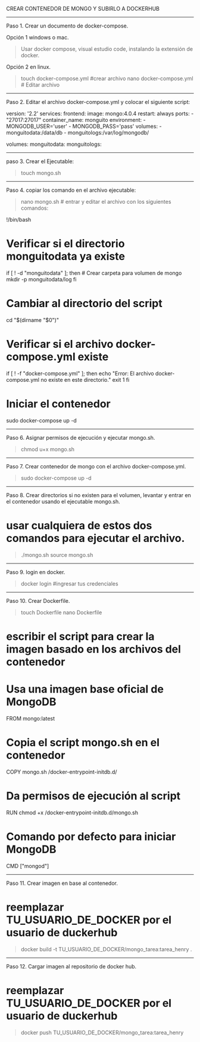 CREAR CONTENEDOR DE MONGO Y SUBIRLO A DOCKERHUB
_____________________________________________
Paso 1. Crear un documento de docker-compose.

Opción 1 windows o mac.

> Usar docker compose, visual estudio code, instalando la extensión de docker.

Opción 2 en linux.

> touch docker-compose.yml #crear archivo
> nano docker-compose.yml  # Editar archivo
___________________________________________________________________________
Paso 2. Editar el archivo docker-compose.yml y colocar el siguiente script:

version: '2.2'
services:
  frontend:
    image: mongo:4.0.4
    restart: always
    ports:
      - "27017:27017"
    container_name: monguito
    environment:
      - MONGODB_USER='user'
      - MONGODB_PASS='pass'
    volumes:
      - monguitodata:/data/db
      - monguitologs:/var/log/mongodb/

volumes:
  monguitodata:
  monguitologs:
    
____________________________
paso 3. Crear el Ejecutable:

> touch mongo.sh

____________________________________________________
Paso 4. copiar los comando en el archivo ejecutable:

> nano mongo.sh   	# entrar y editar el archivo con los siguientes comandos:

!/bin/bash

# Verificar si el directorio monguitodata ya existe
if [ ! -d "monguitodata" ]; then
    # Crear carpeta para volumen de mongo
    mkdir -p monguitodata/log
fi

# Cambiar al directorio del script
cd "$(dirname "$0")"

# Verificar si el archivo docker-compose.yml existe
if [ ! -f "docker-compose.yml" ]; then
    echo "Error: El archivo docker-compose.yml no existe en este directorio."
    exit 1
fi

# Iniciar el contenedor
sudo docker-compose up -d

_________________________________________________________
Paso 6. Asignar permisos de ejecución y ejecutar mongo.sh.

> chmod u+x mongo.sh
 
____________________________________________________________________
Paso 7. Crear contenedor de mongo con el archivo docker-compose.yml. 

> sudo docker-compose up -d

__________________________________________________________________________________________________________________________
Paso 8. Crear directorios si no existen para el volumen, levantar y entrar en el contenedor usando el ejecutable mongo.sh.

# usar cualquiera de estos dos comandos para ejecutar el archivo.

> ./mongo.sh
> source mongo.sh

________________________
Paso 9. login en docker.

> docker login  #ingresar tus credenciales

__________________________
Paso 10. Crear Dockerfile.

> touch Dockerfile
> nano Dockerfile

# escribir el script para crear la imagen basado en los archivos del contenedor

# Usa una imagen base oficial de MongoDB
FROM mongo:latest

# Copia el script mongo.sh en el contenedor
COPY mongo.sh /docker-entrypoint-initdb.d/

# Da permisos de ejecución al script
RUN chmod +x /docker-entrypoint-initdb.d/mongo.sh

# Comando por defecto para iniciar MongoDB
CMD ["mongod"]

____________________________________________
Paso 11. Crear imagen en base al contenedor.

# reemplazar TU_USUARIO_DE_DOCKER por el usuario de duckerhub

>docker build -t TU_USUARIO_DE_DOCKER/mongo_tarea:tarea_henry . 

____________________________________________________
Paso 12. Cargar imagen al repositorio de docker hub.

# reemplazar TU_USUARIO_DE_DOCKER por el usuario de duckerhub

>docker push TU_USUARIO_DE_DOCKER/mongo_tarea:tarea_henry

